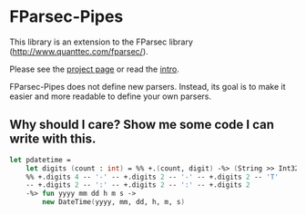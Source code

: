 # FParsec-Pipes

This library is an extension to the FParsec library (http://www.quanttec.com/fparsec/).

Please see the [project page](http://rspeele.github.io/FParsec-Pipes/)
or read the [intro](http://rspeele.github.io/FParsec-Pipes/Intro.html).

FParsec-Pipes does not define new parsers.
Instead, its goal is to make it easier and more readable to define your own parsers.

## Why should I care? Show me some code I can write with this.

```fsharp
let pdatetime =
    let digits (count : int) = %% +.(count, digit) -%> (String >> Int32.Parse)
    %% +.digits 4 -- '-' -- +.digits 2 -- '-' -- +.digits 2 -- 'T'
    -- +.digits 2 -- ':' -- +.digits 2 -- ':' -- +.digits 2
    -%> fun yyyy mm dd h m s ->
        new DateTime(yyyy, mm, dd, h, m, s)
```



